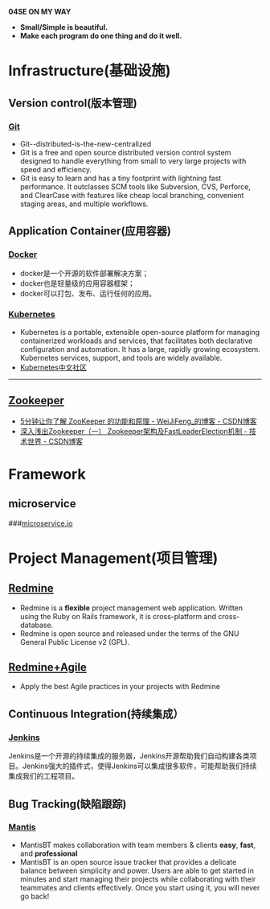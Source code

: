 **04SE ON MY WAY**

- __Small/Simple is beautiful.__
- __Make each program do one thing and do it well.__
  
  
  
  
# Infrastructure(基础设施)

## Version control(版本管理)
### [Git](https://04se.github.io/git)
- Git--distributed-is-the-new-centralized
- Git is a free and open source distributed version control system designed to handle everything from small to very large projects with speed and efficiency.
- Git is easy to learn and has a tiny footprint with lightning fast performance. It outclasses SCM tools like Subversion, CVS, Perforce, and ClearCase with features like cheap local branching, convenient staging areas, and multiple workflows.

## Application Container(应用容器)
### [Docker](http://www.docker.org.cn/)
- docker是一个开源的软件部署解决方案；
- docker也是轻量级的应用容器框架；
- docker可以打包、发布、运行任何的应用。

### [Kubernetes](https://kubernetes.io/docs/concepts/overview/what-is-kubernetes/)
- Kubernetes is a portable, extensible open-source platform for managing containerized workloads and services, that facilitates both declarative configuration and automation. It has a large, rapidly growing ecosystem. Kubernetes services, support, and tools are widely available.
- [Kubernetes中文社区](http://docs.kubernetes.org.cn)
-------
## [Zookeeper]()
- [5分钟让你了解 ZooKeeper 的功能和原理 - WeiJiFeng_的博客 - CSDN博客](https://blog.csdn.net/WeiJiFeng_/article/details/79775738)
- [深入浅出Zookeeper（一） Zookeeper架构及FastLeaderElection机制 - 技术世界 - CSDN博客](https://blog.csdn.net/habren/article/details/78647854)

# Framework
## microservice
###[microservice.io](https://microservices.io/patterns/cn/index.html)

# Project Management(项目管理)
## [Redmine](http://www.redmine.org/)
- Redmine is a **flexible** project management web application. Written using the Ruby on Rails framework, it is cross-platform and cross-database.
- Redmine is open source and released under the terms of the GNU General Public License v2 (GPL).

## [Redmine+Agile](https://www.redmineup.com/pages/plugins/agile)
- Apply the best Agile practices in your projects with Redmine

## Continuous Integration(持续集成）
### [Jenkins](https://www.w3cschool.cn/jenkins/)
Jenkins是一个开源的持续集成的服务器，Jenkins开源帮助我们自动构建各类项目。Jenkins强大的插件式，使得Jenkins可以集成很多软件，可能帮助我们持续集成我们的工程项目。

## Bug Tracking(缺陷跟踪)
### [Mantis](http://www.mantisbt.org/)
- MantisBT makes collaboration with team members & clients **easy**, **fast**, and **professional**
- MantisBT is an open source issue tracker that provides a delicate balance between simplicity and power. Users are able to get started in minutes and start managing their projects while collaborating with their teammates and clients effectively. Once you start using it, you will never go back!


